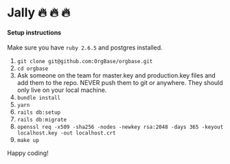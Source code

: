 # Jally :fire: :fire: :fire:

#### Setup instructions
Make sure you have `ruby 2.6.5` and postgres installed.

1. `git clone git@github.com:OrgBase/orgbase.git`
2. `cd orgbase`
3. Ask someone on the team for master.key and production.key files and add them to the repo. NEVER push them to git or anywhere. They should only live on your local machine.
3. `bundle install`
4. `yarn`
5. `rails db:setup`
6. `rails db:migrate`
7. `openssl req -x509 -sha256 -nodes -newkey rsa:2048 -days 365 -keyout localhost.key -out localhost.crt`
8. `make up`

Happy coding!
